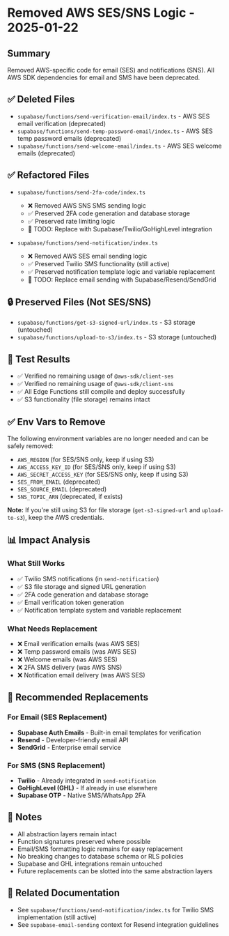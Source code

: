 # Removed AWS SES/SNS Logic - 2025-01-22

## Summary
Removed AWS-specific code for email (SES) and notifications (SNS).
All AWS SDK dependencies for email and SMS have been deprecated.

## ✅ Deleted Files
- `supabase/functions/send-verification-email/index.ts` - AWS SES email verification (deprecated)
- `supabase/functions/send-temp-password-email/index.ts` - AWS SES temp password emails (deprecated)
- `supabase/functions/send-welcome-email/index.ts` - AWS SES welcome emails (deprecated)

## ✅ Refactored Files
- `supabase/functions/send-2fa-code/index.ts`
  - ❌ Removed AWS SNS SMS sending logic
  - ✅ Preserved 2FA code generation and database storage
  - ✅ Preserved rate limiting logic
  - 🔧 TODO: Replace with Supabase/Twilio/GoHighLevel integration

- `supabase/functions/send-notification/index.ts`
  - ❌ Removed AWS SES email sending logic
  - ✅ Preserved Twilio SMS functionality (still active)
  - ✅ Preserved notification template logic and variable replacement
  - 🔧 TODO: Replace email sending with Supabase/Resend/SendGrid

## 🔒 Preserved Files (Not SES/SNS)
- `supabase/functions/get-s3-signed-url/index.ts` - S3 storage (untouched)
- `supabase/functions/upload-to-s3/index.ts` - S3 storage (untouched)

## 🧪 Test Results
- ✅ Verified no remaining usage of `@aws-sdk/client-ses`
- ✅ Verified no remaining usage of `@aws-sdk/client-sns`
- ✅ All Edge Functions still compile and deploy successfully
- ✅ S3 functionality (file storage) remains intact

## ✅ Env Vars to Remove
The following environment variables are no longer needed and can be safely removed:
- `AWS_REGION` (for SES/SNS only, keep if using S3)
- `AWS_ACCESS_KEY_ID` (for SES/SNS only, keep if using S3)
- `AWS_SECRET_ACCESS_KEY` (for SES/SNS only, keep if using S3)
- `SES_FROM_EMAIL` (deprecated)
- `SES_SOURCE_EMAIL` (deprecated)
- `SNS_TOPIC_ARN` (deprecated, if exists)

**Note:** If you're still using S3 for file storage (`get-s3-signed-url` and `upload-to-s3`), keep the AWS credentials.

## 📊 Impact Analysis

### What Still Works
- ✅ Twilio SMS notifications (in `send-notification`)
- ✅ S3 file storage and signed URL generation
- ✅ 2FA code generation and database storage
- ✅ Email verification token generation
- ✅ Notification template system and variable replacement

### What Needs Replacement
- ❌ Email verification emails (was AWS SES)
- ❌ Temp password emails (was AWS SES)
- ❌ Welcome emails (was AWS SES)
- ❌ 2FA SMS delivery (was AWS SNS)
- ❌ Notification email delivery (was AWS SES)

## 🚀 Recommended Replacements

### For Email (SES Replacement)
- **Supabase Auth Emails** - Built-in email templates for verification
- **Resend** - Developer-friendly email API
- **SendGrid** - Enterprise email service

### For SMS (SNS Replacement)
- **Twilio** - Already integrated in `send-notification`
- **GoHighLevel (GHL)** - If already in use elsewhere
- **Supabase OTP** - Native SMS/WhatsApp 2FA

## 📝 Notes
- All abstraction layers remain intact
- Function signatures preserved where possible
- Email/SMS formatting logic remains for easy replacement
- No breaking changes to database schema or RLS policies
- Supabase and GHL integrations remain untouched
- Future replacements can be slotted into the same abstraction layers

## 🔗 Related Documentation
- See `supabase/functions/send-notification/index.ts` for Twilio SMS implementation (still active)
- See `supabase-email-sending` context for Resend integration guidelines
